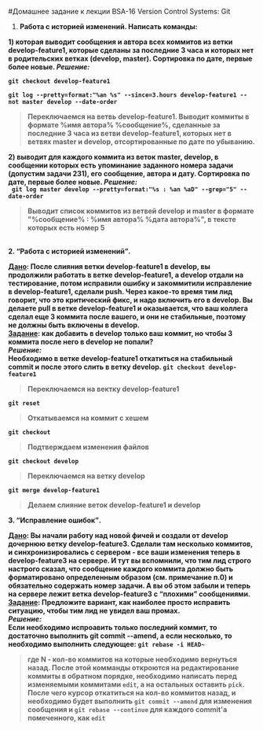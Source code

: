 #Домашнее задание к лекции BSA-16 Version Control Systems: Git
1. <b>Работа с историей изменений<b>. 
Написать команды:
<p>
1) которая выводит сообщения и автора всех коммитов из ветки develop-feature1, которые сделаны за последние 3 часа и которых нет в родительских ветках (develop, master). Сортировка по дате, первые более новые.
<i><b>Решение:</b></i><br />
<code>
git checkout develop-feature1<br />
git log --pretty=format:"%an %s" --since=3.hours develop-feature1 --not master develop --date-order
</code>
<blockquote>Переключаемся на ветвь develop-feature1. Выводит коммиты в формате %имя автора% %сообщение%, сделанные за последние 3 часа из ветви develop-feature1, которых нет в ветвях master и develop, отсортированные по дате по убыванию.</blockquote>
</p>
<p>
2) выводит для каждого коммита из веток master, develop, в сообщении которых есть упоминание заданного номера задачи (допустим задачи 231), его сообщение, автора и дату. Сортировка по дате, первые более новые.
<i><b>Решение:</b></i><br />
<code> git log master develop --pretty=format:"%s : %an %aD" --grep="5" --date-order</code>
<blockquote>Выводит список коммитов из ветвей develop и master в формате "%сообщение% : %имя автора% %дата автора%", в тексте которых есть номер 5</blockquote>
</p>
<br />
2. <b><q>Работа с историей изменений</q><b>. 
<p>
<u>Дано</u>: После слияния ветки develop-feature1 в develop, вы продолжили работать в ветке develop-feature1, а develop отдали на тестирование, потом исправили ошибку и закоммитили исправление в develop-feature1, сделали push. Через какое-то время тим лид говорит, что это критический фикс, и надо включить его в develop. Вы делаете pull в ветке develop-feature1 и оказывается, что ваш коллега сделал еще 3 коммита после вашего, и они не стабильные, поэтому не должны быть включены в develop.<br />
<u>Задание</u>: как добавить в develop только ваш коммит, но чтобы 3 коммита после него в develop не попали?
<br />
<i><b>Решение:</b></i><br />
<span>Необходимо в ветке develop-feature1 откатиться на стабильный commit и после этого слить в ветку develop.</span>
<code>git checkout develop-feature1</code>
<blockquote>Переключаемся на вектку develop-feature1</blockquote>
<code>git reset <i><HASH_STABLE_COMMIT></i></code>
<blockquote>Откатываемся на коммит с хешем <i><HASH_STABLE_COMMIT></i></blockquote>
<code>git checkout <CHANGED_FILES></code>
<blockquote>Подтверждаем изменения файлов <CHANGED_FILES></blockquote>
<code>git checkout develop</code>
<blockquote>Переключаемся на ветку develop</blockquote>
<code>git merge develop-feature1</code>
<blockquote>Делаем слияние веток develop-feature1 и develop</blockquote>
</p>
3. <b><q>Исправление ошибок</q></b>.
<p>
<u>Дано</u>: Вы начали работу над новой фичей и создали от develop дочернюю ветку develop-feature3.
Сделали там несколько коммитов, и синхронизировались с сервером - все ваши изменения теперь в develop-feature3 на сервере. И тут вы вспомнили, что тим лид строго настрого сказал, что сообщение каждого коммита должно быть форматировано определенным образом (см. примечание п.0) и обязательно содержать номер задачи. А вы об этом забыли и теперь на сервере лежит ветка develop-feature3 с <q>плохими</q> сообщениями. <br />
<u>Задание</u>: Предложите вариант, как наиболее просто исправить ситуацию, чтобы тим лид не увидел ваш промах.<br />
<i><b>Решение:</b></i><br />
<span>Если необходимо испроавить только последний коммит, то достаточно выполнить git commit --amend, а если несколько, то необходимо выполнить следующее:</span>
<code>git rebase -i HEAD~<N></code>
<blockquote>где N - кол-во коммитов на которые необходимо вернуться назад. После этой комманды откроются на редактирование коммиты в обратном порядке, необходимо написать перед изменяемыми коммитами <code>edit</code>, а на остальных оставить <code>pick</code>. После чего курсор откатиться на кол-во коммитов назад, и необходимо будет выполнить <code>git commit --amend</code> для изменения сообщения и <code>git rebase --continue</code> для каждого commit'a помеченного, как <code>edit</code></blockquote>
</p>